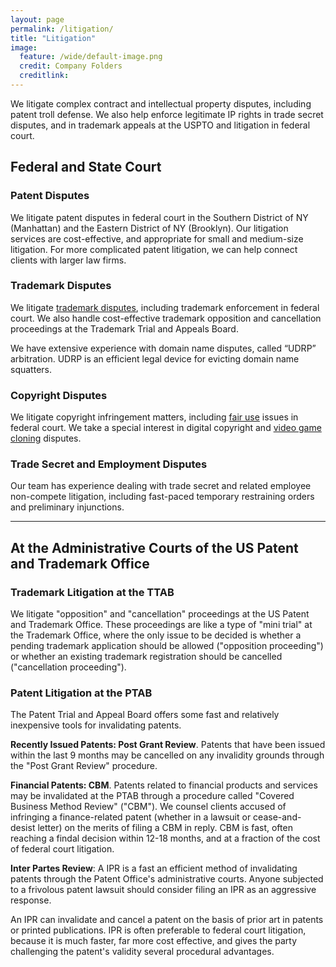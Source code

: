 ```yaml
---
layout: page
permalink: /litigation/
title: "Litigation"
image:
  feature: /wide/default-image.png
  credit: Company Folders
  creditlink: 
---
```



We litigate complex contract and intellectual property disputes, including patent troll defense. We also help enforce legitimate IP rights in trade secret disputes, and in trademark appeals at the USPTO and litigation in federal court.

 

## Federal and State Court 

### Patent Disputes
 
We litigate patent disputes in federal court in the Southern District of NY (Manhattan) and the Eastern District of NY (Brooklyn). Our litigation services are cost-effective, and appropriate for small and medium-size litigation. For more complicated patent litigation, we can help connect clients with larger law firms. 

### Trademark Disputes 

We litigate [trademark disputes](/trademark-services/), including trademark enforcement in federal court. We also handle cost-effective trademark opposition and cancellation proceedings at the Trademark Trial and Appeals Board. 

We have extensive experience with domain name disputes,  called “UDRP” arbitration. UDRP is an efficient legal device for evicting domain name squatters.

### Copyright Disputes

We litigate copyright infringement matters, including [fair use](/fair-use-illustrated-appropriation-art/) issues in federal court. We take a special interest in digital copyright and [video game cloning](/copyright-illustrated-video-game-clones/) disputes. 

### Trade Secret and Employment Disputes

Our team has experience dealing with trade secret and related employee non-compete litigation, including fast-paced temporary restraining orders and preliminary injunctions. 

- - - 

## At the Administrative Courts of the US Patent and Trademark Office

### Trademark Litigation at the TTAB

We litigate "opposition" and "cancellation" proceedings at the US Patent and Trademark Office. These proceedings are like a type of "mini trial" at the Trademark Office, where the only issue to be decided is whether a pending trademark application should be allowed ("opposition proceeding") or whether an existing trademark registration should be cancelled ("cancellation proceeding"). 

### Patent Litigation at the PTAB

The Patent Trial and Appeal Board offers some fast and relatively inexpensive tools for invalidating patents. 

**Recently Issued Patents: Post Grant Review**. Patents that have been issued within the last 9 months may be cancelled on any invalidity grounds through the "Post Grant Review" procedure. 

**Financial Patents: CBM**. Patents related to financial products and services may be invalidated at the PTAB through a procedure called "Covered Business Method Review" ("CBM"). We counsel clients accused of infringing a finance-related patent (whether in a lawsuit or cease-and-desist letter) on the merits of filing a CBM in reply. CBM is fast, often reaching a findal decision within 12-18 months, and at a fraction of the cost of federal court litigation. 

**Inter Partes Review**: A IPR is a fast an efficient method of invalidating patents through the Patent Office's administrative courts. Anyone subjected to a frivolous patent lawsuit should consider filing an IPR as an aggressive response. 

An IPR can invalidate and cancel a patent on the basis of prior art in patents or printed publications. IPR is often preferable to federal court litigation, because it is much faster, far more cost effective, and gives the party challenging the patent's validity several procedural advantages. 